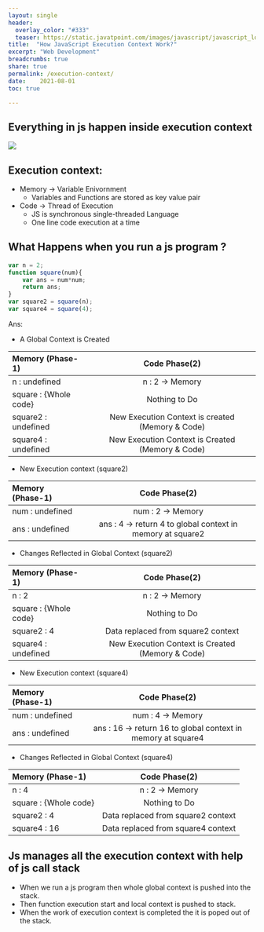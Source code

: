 ```yaml
---
layout: single
header:
  overlay_color: "#333"
  teaser: https://static.javatpoint.com/images/javascript/javascript_logo.png
title:  "How JavaScript Execution Context Work?"
excerpt: "Web Development"
breadcrumbs: true
share: true
permalink: /execution-context/
date:    2021-08-01
toc: true

---
```

## Everything in js happen inside execution context

![](https://miro.medium.com/max/2000/1*ACtBy8CIepVTOSYcVwZ34Q.png)

## Execution context:
- Memory -> Variable Enivornment
    - Variables and Functions are stored as key value pair
- Code -> Thread of Execution
    - JS is synchronous single-threaded Language
    - One line code execution at a time



## What Happens when you run a js program ?

```js
var n = 2;
function square(num){
    var ans = num*num;
    return ans;
}
var square2 = square(n);
var square4 = square(4);
```
Ans:
- A Global Context is Created

| Memory (Phase-1)      |    Code Phase(2)          |
| :-------------        | :----------:              |
| n : undefined         | n : 2 -> Memory           | 
| square : {Whole code} | Nothing to Do             |
| square2 : undefined   | New Execution Context is created (Memory & Code) |
|square4 : undefined    | New Execution Context is Created (Memory & Code) |

- New Execution context (square2)

| Memory (Phase-1)      |    Code Phase(2)    |
| :-------------        | :----------:        |
| num : undefined       | num : 2 -> Memory   |     
| ans : undefined       | ans : 4  -> return 4 to global context in memory  at square2|

- Changes Reflected in Global Context (square2)

| Memory (Phase-1)      |    Code Phase(2)          |
| :-------------        | :----------:              |
| n : 2                 | n : 2 -> Memory           | 
| square : {Whole code} | Nothing to Do             |
| square2 : 4           | Data replaced from square2 context |
|square4 : undefined    | New Execution Context is Created (Memory & Code) |

- New Execution context (square4)

| Memory (Phase-1)      |    Code Phase(2)    |
| :-------------        | :----------:        |
| num : undefined       | num : 4 -> Memory   |     
| ans : undefined       | ans : 16  -> return 16 to global context in memory at square4|

- Changes Reflected in Global Context (square4)

| Memory (Phase-1)      |    Code Phase(2)          |
| :-------------        | :----------:              |
| n : 4                 | n : 2 -> Memory           | 
| square : {Whole code} | Nothing to Do             |
| square2 : 4           | Data replaced from square2 context |
|square4 : 16           | Data replaced from square4 context |


## Js manages all the execution context with help of js call stack

- When we run a js program then whole global context is pushed into the stack.
- Then function execution start and local context is pushed to stack.
- When the work of execution context is completed the it is poped out of the stack.
